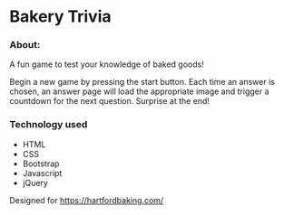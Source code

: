# Bakery Trivia 

### About:  
A fun game to test your knowledge of baked goods!  
  

Begin a new game by pressing the start button.  Each time an answer is chosen, an answer page will load the appropriate image and trigger a countdown for the next question.  Surprise at the end!

### Technology used
* HTML
* CSS
* Bootstrap
* Javascript
* jQuery

Designed for https://hartfordbaking.com/
